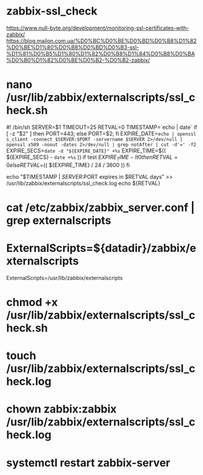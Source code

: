 # zabbix-ssl_check

https://www.null-byte.org/development/monitoring-ssl-certificates-with-zabbix/
https://blog.mailon.com.ua/%D0%BC%D0%BE%D0%BD%D0%B8%D1%82%D0%BE%D1%80%D0%B8%D0%BD%D0%B3-ssl-%D1%81%D0%B5%D1%80%D1%82%D0%B8%D1%84%D0%B8%D0%BA%D0%B0%D1%82%D0%BE%D0%B2-%D0%B2-zabbix/

# nano /usr/lib/zabbix/externalscripts/ssl_check.sh

#! /bin/sh
SERVER=$1
TIMEOUT=25
RETVAL=0
TIMESTAMP=`echo | date`
if [ -z "$2" ]
then
PORT=443;
else
PORT=$2;
fi
EXPIRE_DATE=`echo | openssl s_client -connect $SERVER:$PORT -servername $SERVER 2>/dev/null | openssl x509 -noout -dates 2>/dev/null | grep notAfter | cut -d'=' -f2`
EXPIRE_SECS=`date -d "${EXPIRE_DATE}" +%s`
EXPIRE_TIME=$(( ${EXPIRE_SECS} - `date +%s` ))
if test $EXPIRE_TIME -lt 0
then
RETVAL=0
else
RETVAL=$(( ${EXPIRE_TIME} / 24 / 3600 ))
fi
 
echo "$TIMESTAMP | $SERVER:$PORT expires in $RETVAL days" >> /usr/lib/zabbix/externalscripts/ssl_check.log
echo ${RETVAL}

# cat /etc/zabbix/zabbix_server.conf | grep externalscripts
# ExternalScripts=${datadir}/zabbix/externalscripts
ExternalScripts=/usr/lib/zabbix/externalscripts

# chmod +x /usr/lib/zabbix/externalscripts/ssl_check.sh

# touch /usr/lib/zabbix/externalscripts/ssl_check.log
# chown zabbix:zabbix /usr/lib/zabbix/externalscripts/ssl_check.log

# systemctl restart zabbix-server

